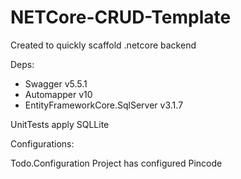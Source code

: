 # NETCore-CRUD-Template

Created to quickly scaffold .netcore backend

Deps:
<ul>
<li>Swagger v5.5.1</li>
<li>Automapper v10</li>
<li>EntityFrameworkCore.SqlServer v3.1.7</li>
</ul>

UnitTests apply SQLLite 

Configurations: 

Todo.Configuration Project has configured Pincode

